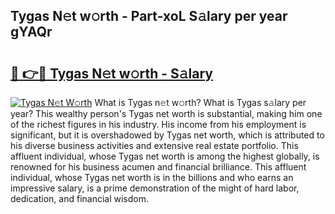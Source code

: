 ## Tygas N𝚎t w𝚘rth - Part-xoL S𝚊lary per year gYAQr

# <h2><a href="http://gc41bsv.nevu.top/?p=Tygas">🔗 👉🔴 Tygas N𝚎t w𝚘rth - S𝚊lary</a></h2>

[![Tygas N𝚎t W𝚘rth](https://i.imgur.com/Oavwk0R.jpeg)](http://gc41bsv.nevu.top/?p=Tygas)
What is Tygas n𝚎t w𝚘rth? What is Tygas s𝚊lary per year?
This wealthy person's Tygas net worth is substantial, making him one of the richest figures in his industry. His income from his employment is significant, but it is overshadowed by Tygas net worth, which is attributed to his diverse business activities and extensive real estate portfolio. This affluent individual, whose Tygas net worth is among the highest globally, is renowned for his business acumen and financial brilliance. This affluent individual, whose Tygas net worth is in the billions and who earns an impressive salary, is a prime demonstration of the might of hard labor, dedication, and financial wisdom.
